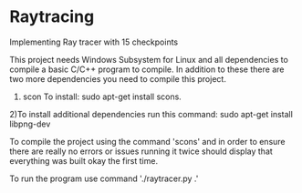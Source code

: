 # Raytracing
Implementing Ray tracer with 15 checkpoints

This project needs Windows Subsystem for Linux and all dependencies to compile a basic C/C++ program to compile. In addition to these there are two more dependencies you need to compile this project.

1) scon
To install: sudo apt-get install scons.

2)To install additional dependencies run this command: sudo apt-get install libpng-dev

To compile the project using the command 'scons' and in order to ensure there are really no errors or
issues running it twice should display that everything was built okay the first time.

To run the program use command './raytracer.py .'
